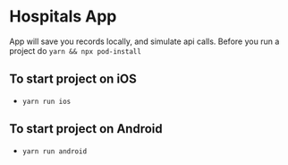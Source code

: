 # Hospitals App
  App will save you records locally, and simulate api calls. 
Before you run a project do `yarn && npx pod-install`

## To start project on iOS 
  -   `yarn run ios`
## To start project on Android
  - `yarn run android`

